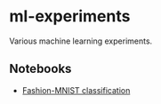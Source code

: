 # ml-experiments
Various machine learning experiments.

## Notebooks
- [Fashion-MNIST classification](https://github.com/czyzi0/ml-experiments/blob/master/notebooks/fashion-mnist-classification.ipynb)
